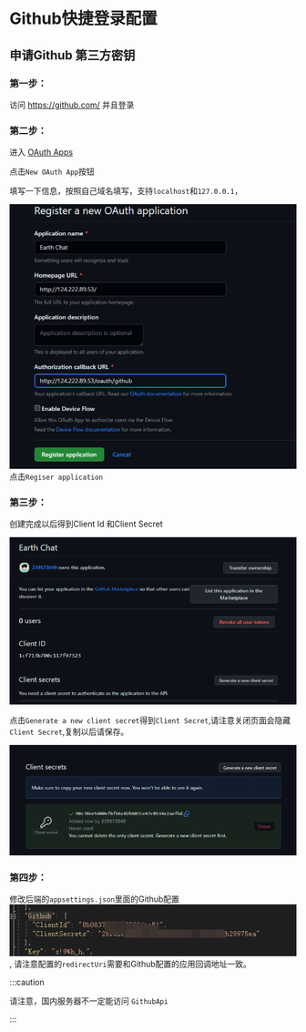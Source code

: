 # Github快捷登录配置

## 申请Github 第三方密钥

### 第一步：

访问 https://github.com/ 并且登录

### 第二步：

进入 [OAuth Apps](https://github.com/settings/developers) 

点击`New OAuth App`按钮

填写一下信息，按照自己域名填写，支持`localhost`和`127.0.0.1`，

![image](./img/github-oauth2-0001.png)
点击`Regiser application`

### 第三步：

创建完成以后得到Client Id 和Client Secret

![Alt text](./img/github-oauth2-0002.png)

点击`Generate a new client secret`得到`Client Secret`,请注意关闭页面会隐藏`Client Secret`,复制以后请保存。

![Alt text](./img/github-oauth2-0003.png)

### 第四步：

修改后端的`appsettings.json`里面的Github配置
![Alt text](./img/github-oauth2-0004.png),
请注意配置的`redirectUri`需要和Github配置的应用回调地址一致。

:::caution

请注意，国内服务器不一定能访问 `GithubApi`

:::
